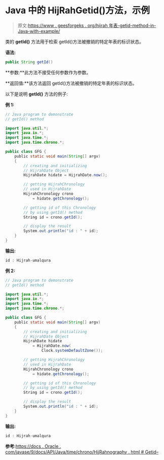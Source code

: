 # Java 中的 HijRahGetid()方法，示例

> 原文:[https://www . geesforgeks . org/hijrah 年表-getid-method-in-Java-with-example/](https://www.geeksforgeeks.org/hijrahchronology-getid-method-in-java-with-example/)

类的 **getId()** 方法用于检索 getId()方法被撤销的特定年表的标识状态。

**语法:**

```java
public String getId()
```

**参数:**此方法不接受任何参数作为参数。

**返回值:**该方法返回 getId()方法被撤销的特定年表的标识状态。

以下是说明 **getId()** 方法的例子:

**例 1:**

```java
// Java program to demonstrate
// getId() method

import java.util.*;
import java.io.*;
import java.time.*;
import java.time.chrono.*;

public class GFG {
    public static void main(String[] argv)
    {
        // creating and initializing
        // HijrahDate Object
        HijrahDate hidate = HijrahDate.now();

        // getting HijrahChronology
        // used in HijrahDate
        HijrahChronology crono
            = hidate.getChronology();

        // getting id of this Chronology
        // by using getId() method
        String id = crono.getId();

        // display the result
        System.out.println("id : " + id);
    }
}
```

**输出:**

```java
id : Hijrah-umalqura

```

**例 2:**

```java
// Java program to demonstrate
// getId() method

import java.util.*;
import java.io.*;
import java.time.*;
import java.time.chrono.*;

public class GFG {
    public static void main(String[] argv)
    {
        // creating and initializing
        // HijrahDate Object
        HijrahDate hidate
            = HijrahDate.now(
                Clock.systemDefaultZone());

        // getting HijrahChronology
        // used in HijrahDate
        HijrahChronology crono
            = hidate.getChronology();

        // getting id of this Chronology
        // by using getId() method
        String id = crono.getId();

        // display the result
        System.out.println("id : " + id);
    }
}
```

**输出:**

```java
id : Hijrah-umalqura

```

**参考:**[https://docs . Oracle . com/javase/9/docs/API/Java/time/chrono/HijRahnography . html # Getid–](https://docs.oracle.com/javase/9/docs/api/java/time/chrono/HijrahChronology.html#getId--)